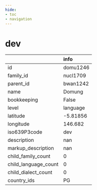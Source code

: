 ```yaml
---
hide:
- toc
- navigation
---
```

# dev
|                      | info     |
|:---------------------|:---------|
| id                   | domu1246 |
| family_id            | nucl1709 |
| parent_id            | bwan1242 |
| name                 | Domung   |
| bookkeeping          | False    |
| level                | language |
| latitude             | -5.81856 |
| longitude            | 146.682  |
| iso639P3code         | dev      |
| description          | nan      |
| markup_description   | nan      |
| child_family_count   | 0        |
| child_language_count | 0        |
| child_dialect_count  | 0        |
| country_ids          | PG       |